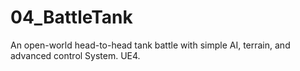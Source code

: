 # 04_BattleTank
An open-world head-to-head tank battle with simple AI, terrain, and advanced control System. UE4.
